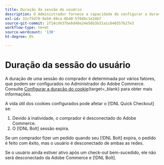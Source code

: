 ```yaml
---
title: Duração da sessão do usuário
description: O Administrador fornece a capacidade de configurar a duração do cookie do usuário do Adobe Commerce para a variável [!DNL Quick Checkout] extensão.
exl-id: 32cf5d70-9a50-49ca-8b40-5f04bc1e24b7
source-git-commit: 2f14cd437be6d48e24e56b3b31a1c640357b27e3
workflow-type: tm+mt
source-wordcount: '130'
ht-degree: 0%

---
```


# Duração da sessão do usuário

A duração de uma sessão do comprador é determinada por vários fatores, que podem ser configurados no Administrador do Adobe Commerce. Consulte [Configurar a duração do cookie](https://experienceleague.adobe.com/docs/commerce-admin/customers/customer-accounts/configure/customer-online-options.html){target=_blank} para obter mais informações.

A vida útil dos cookies configurados pode afetar o [!DNL Quick Checkout] se:

1. Devido à inatividade, o comprador é desconectado do Adobe Commerce.
1. O [!DNL Bolt] sessão expira.

Se um comprador fizer um pedido quando seu [!DNL Bolt] expira, o pedido é feito com êxito, mas o usuário é desconectado de ambas as redes.

Se o usuário ainda estiver ativo após um check-out bem-sucedido, ele não será desconectado da Adobe Commerce e [!DNL Bolt].
